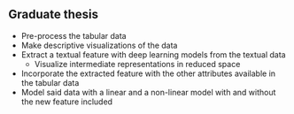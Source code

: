 ## Graduate thesis

- Pre-process the tabular data
- Make descriptive visualizations of the data
- Extract a textual feature with deep learning models from the textual data
    - Visualize intermediate representations in reduced space
- Incorporate the extracted feature with the other attributes available in the tabular data
- Model said data with a linear and a non-linear model with and without the new feature included 